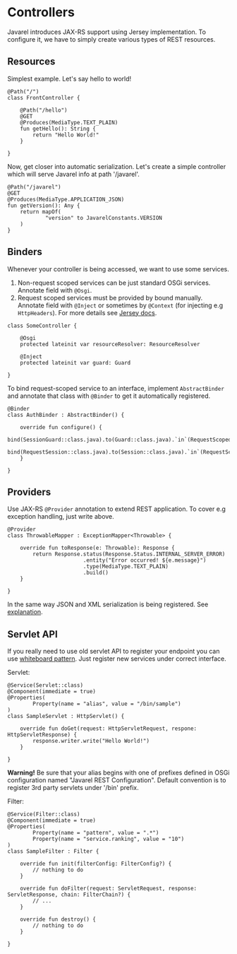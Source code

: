 # Controllers

Javarel introduces JAX-RS support using Jersey implementation. To configure it, we have to simply create various types of REST resources.

## Resources

Simplest example. Let's say hello to world!

    @Path("/")
    class FrontController {
   
        @Path("/hello")
        @GET
        @Produces(MediaType.TEXT_PLAIN)
        fun getHello(): String {
            return "Hello World!"
        }
        
    }

Now, get closer into automatic serialization. Let's create a simple controller which will serve Javarel info at path '/javarel'.

```
@Path("/javarel")
@GET
@Produces(MediaType.APPLICATION_JSON)
fun getVersion(): Any {
    return mapOf(
            "version" to JavarelConstants.VERSION
    )
}
```

## Binders

Whenever your controller is being accessed, we want to use some services.

1. Non-request scoped services can be just standard OSGi services. Annotate field with `@Osgi`.
2. Request scoped services must be provided by bound manually. Annotate field with `@Inject` or sometimes by `@Context` (for injecting e.g `HttpHeaders`). For more details see [Jersey docs](https://jersey.java.net/documentation/latest/jaxrs-resources.html).

```
class SomeController {

    @Osgi
    protected lateinit var resourceResolver: ResourceResolver
    
    @Inject
    protected lateinit var guard: Guard

}
```

To bind request-scoped service to an interface, implement `AbstractBinder` and annotate that class with `@Binder` to get it automatically registered.

```
@Binder
class AuthBinder : AbstractBinder() {

    override fun configure() {
        bind(SessionGuard::class.java).to(Guard::class.java).`in`(RequestScoped::class.java)
        bind(RequestSession::class.java).to(Session::class.java).`in`(RequestScoped::class.java)
    }

}
```

## Providers

Use JAX-RS `@Provider` annotation to extend REST application. To cover e.g exception handling, just write above.

```
@Provider
class ThrowableMapper : ExceptionMapper<Throwable> {

    override fun toResponse(e: Throwable): Response {
        return Response.status(Response.Status.INTERNAL_SERVER_ERROR)
                        .entity("Error occurred! ${e.message}")
                        .type(MediaType.TEXT_PLAIN)
                        .build()
    }
    
}
```

In the same way JSON and XML serialization is being registered. See [explanation](http://stackoverflow.com/a/13557596).

## Servlet API

If you really need to use old servlet API to register your endpoint you can use [whiteboard pattern](http://felix.apache.org/documentation/subprojects/apache-felix-http-service.html). 
Just register new services under correct interface.

Servlet:

```
@Service(Servlet::class)
@Component(immediate = true)
@Properties(
        Property(name = "alias", value = "/bin/sample")
)
class SampleServlet : HttpServlet() {

    override fun doGet(request: HttpServletRequest, respone: HttpServletResponse) {
        response.writer.write("Hello World!")
    }

}
```
    
**Warning!** Be sure that your alias begins with one of prefixes defined in OSGi configuration named "Javarel REST Configuration". 
Default convention is to register 3rd party servlets under '/bin' prefix.
    
Filter:
  
```
@Service(Filter::class)
@Component(immediate = true)
@Properties(
        Property(name = "pattern", value = ".*")
        Property(name = "service.ranking", value = "10")
)
class SampleFilter : Filter {
    
    override fun init(filterConfig: FilterConfig?) {
        // nothing to do
    }

    override fun doFilter(request: ServletRequest, response: ServletResponse, chain: FilterChain?) {
        // ...
    }
    
    override fun destroy() {
        // nothing to do
    }
    
}
```
